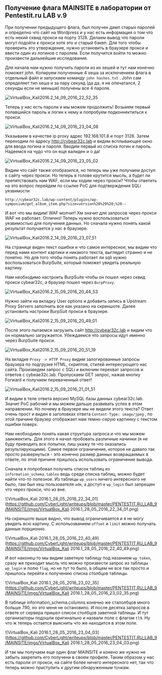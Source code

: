 ## Получение флага MAINSITE в лаборатории от Pentestit.ru LAB v.9

При получении предыдущего флага, был получен дамп старых паролей и определно что сайт на Wordpress и у нас есть информация о том что есть некий сквид прокси на порту 3128. Делаем вывод что пароли могут подойти к прокси хотя это и старый бэкеп. Для того чтобы проверить это утверждение, нужно установить в браузере прокси и ввести один из логинов с паролем. Если получится войти то можно произвести дальнейшие исследования.

Для начала нам нужно получить пароли из их хешей и тут нам конечно поможет john. Копируем полученные 4 хеша за исключением флага в отдельный файл и запускаем команду `john hashes.txt` . John сам определяет тип хеша и за пару секунд (да да, я не опечатался, 2 секунды если не меньше) получены все 4 пароля.

![VirtualBox_Kali2016.2_14_09_2016_22_52_35](https://github.com/CyberLight/writeups/blob/master/PENTESTIT.RU_LAB_9/MAINSITE/imgs/VirtualBox_Kali2016.2_14_09_2016_22_52_35.png)

Теперь у нас есть пароли и мы можем продолжить! Возьмем первый попавшийся пароль и логин к нему и попробуем подконнектиться к прокси.

![VirtualBox_Kali2016.2_14_09_2016_23_04_08](https://github.com/CyberLight/writeups/blob/master/PENTESTIT.RU_LAB_9/MAINSITE/imgs/VirtualBox_Kali2016.2_14_09_2016_23_04_08.png)

Указываем в качестве ip proxy адрес 192.168.101.8 и порт 3128. Затем переходим по адресу http://cybear32c.lab и видим всплывающее окно для ввода логина и пароля. Вводим первый из списка логин и пароль. Надеемся на чудо что он еще валиден и о да! 

![VirtualBox_Kali2016.2_14_09_2016_23_05_02](https://github.com/CyberLight/writeups/blob/master/PENTESTIT.RU_LAB_9/MAINSITE/imgs/VirtualBox_Kali2016.2_14_09_2016_23_05_02.png)

Видим что сайт также отобразился, но теперь мы уже получаем доступ к сайту через прокси. Но теперь в голове крутится мысль, а будет ли препятствовать нам WAF, если мы ходим через прокси? Чтобы ответить на это вопрос  перейдем по ссылке PoC для подтверждения SQLi уязвимости 

`http://cybear32c.lab/wp-content/plugins/wp-symposium/get_album_item.php?size=version%28%29%20;%20--` 

И вот что мы видим! WAF молчит! Хм значит для запросов через прокси WAF не работает. Отлично! Теперь нужно воспользоваться уязвимостью для получения данных. Но сначала нужно понять какой результат получается у нас в браузере.

![VirtualBox_Kali2016.2_14_09_2016_23_07_51](https://github.com/CyberLight/writeups/blob/master/PENTESTIT.RU_LAB_9/MAINSITE/imgs/VirtualBox_Kali2016.2_14_09_2016_23_07_51.png)

На странице виден текст ошибки и что самое интересное, мы видим что перед нами контент картики и никакого текста, выглядит странно и не понятно. Но для того чтобы понять работает ли sqli нужно воспользоваться BurpSuite, который поможет увидеть реальную картину. 

Нам необходимо настроить BurpSuite чтобы он пошел через сквид прокси cybear32c, а браузер пошел через `BurpProxy`.

![VirtualBox_Kali2016.2_15_09_2016_20_44_53](https://github.com/CyberLight/writeups/blob/master/PENTESTIT.RU_LAB_9/MAINSITE/imgs/VirtualBox_Kali2016.2_15_09_2016_20_44_53.png)

Нужно зайти на вкладку User options и добавить запись в Upstream Proxy Servers заполнить все как указано на скриншоте. Далее установить настроки BurpSuit прокси в браузере.

![VirtualBox_Kali2016.2_15_09_2016_20_49_01](https://github.com/CyberLight/writeups/blob/master/PENTESTIT.RU_LAB_9/MAINSITE/imgs/VirtualBox_Kali2016.2_15_09_2016_20_49_01.png)

После этого пытаемся загрузить сайт http://cybear32c.lab и видим что он нормально загружается. Убеждаемся что запросы идут именно через BurpSuite прокси. 

![VirtualBox_Kali2016.2_15_09_2016_20_51_19](https://github.com/CyberLight/writeups/blob/master/PENTESTIT.RU_LAB_9/MAINSITE/imgs/VirtualBox_Kali2016.2_15_09_2016_20_51_19.png)

На вкладке `Proxy -> HTTP Proxy` видим залогированные запросы браузера по подгрузке HTML, скриптов, стилей интересующего нас сайта. Произведем запрос с SQLi и включим перехват запросов и ответов с cybeae32c.lab. Пропускаем GET запрос, нажав кнопку Forward и получаем переваченный ответ!

![VirtualBox_Kali2016.2_15_09_2016_21_01_51](https://github.com/CyberLight/writeups/blob/master/PENTESTIT.RU_LAB_9/MAINSITE/imgs/VirtualBox_Kali2016.2_15_09_2016_21_01_51.png)

И видим в теле ответа версию MySQL базы данных cybear32c.lab. Значит PoC рабочий и мы можем дальше развивать успех в этом направлении. Но почему в браузере мы не видели этого текста? Ответ очень прост и виден в заголовках ответа `Content-Type: image/jpeg` , по этой причине браузер отображает нам темно-серую картинку с текстом ошибки поверх. 

Нам необходимо понять какая структура запроса и что мы можем заинжектить. Для этого я начал пробовать различные начинки (я не буду приводить все попытки, лиш укажу те что оказались результирующими). Самое первое ограничение, которое не давало так просто развернуться - это конечно размер данных возвращаемых в ответе, по этой причине пришлось использовать ограничение вывода. 

Сначала я попробовал получить список таблиц из `information_schema.tables` ведь среди списка таблиц, можно будет найти что-то полезное. Из таблицы `wp_users` ничего интересного не было, там был хеш пользователя `adm`, а доступ к `wp_login` был запрещен что через прокси, что из вне.

![VirtualBox_Kali 2016.1_28_05_2016_22_34_01](https://github.com/CyberLight/writeups/blob/master/PENTESTIT.RU_LAB_9/MAINSITE/imgs/VirtualBox_Kali 2016.1_28_05_2016_22_34_01.png)

На скриншоте выше видно, что вывод ограничивается и я не могу увидеть всю картину. С испольозванием `offset` и `limit`  можно получать данные порционно.

![VirtualBox_Kali 2016.1_28_05_2016_22_40_49](https://github.com/CyberLight/writeups/blob/master/PENTESTIT.RU_LAB_9/MAINSITE/imgs/VirtualBox_Kali 2016.1_28_05_2016_22_40_49.png)

И вот наконец-то мы видим заветную таблицу под назанием `wp_token`, сразу же приходит мысль что можно произвести запрос из таблицы `wp_login` и полю `flag`, но не тут то было, в общем не все так просто и пришлось перейти к получению списка столбцов таблицы.

![VirtualBox_Kali 2016.1_28_05_2016_23_02_35](https://github.com/CyberLight/writeups/blob/master/PENTESTIT.RU_LAB_9/MAINSITE/imgs/VirtualBox_Kali 2016.1_28_05_2016_23_02_35.png)

В таблице information_schema.columns конечно же сталолбцов много больше 790, но это меня не остановило. И после десятка запросов в ответе от сервера пришел список столбцов заветной таблицы. И тут организаторы подошли оригинально и назвали поле с флагом `tl9`. Ну что ж теперь остается выяснить что же находится в этом поле.

![VirtualBox_Kali 2016.1_28_05_2016_23_04_03](https://github.com/CyberLight/writeups/blob/master/PENTESTIT.RU_LAB_9/MAINSITE/imgs/VirtualBox_Kali 2016.1_28_05_2016_23_04_03.png)

И так мы получаем еще один флаг MAINSITE и конено же нужно не забыть закрепить его получени в своем профиле. Таким образом у нас есть пароли от прокси, на сайте более ничего интересного нет, так что теперь можно приступить к другим обнаруженным точкам. 
